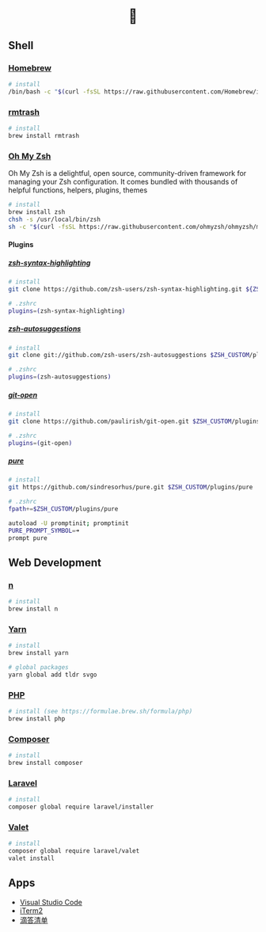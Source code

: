 <div align="center">
  <h1>🍵</h1>
</div>

## Shell
### [Homebrew](https://brew.sh/)
```bash
# install
/bin/bash -c "$(curl -fsSL https://raw.githubusercontent.com/Homebrew/install/master/install.sh)"
```

### [rmtrash](https://formulae.brew.sh/formula/rmtrash)
```bash
# install
brew install rmtrash
```

### [Oh My Zsh](https://ohmyz.sh/)
Oh My Zsh is a delightful, open source, community-driven framework for managing your Zsh configuration. It comes bundled with thousands of helpful functions, helpers, plugins, themes

```bash
# install
brew install zsh
chsh -s /usr/local/bin/zsh
sh -c "$(curl -fsSL https://raw.githubusercontent.com/ohmyzsh/ohmyzsh/master/tools/install.sh)"
```

#### Plugins

##### [zsh-syntax-highlighting](https://github.com/zsh-users/zsh-syntax-highlighting)
```bash
# install
git clone https://github.com/zsh-users/zsh-syntax-highlighting.git ${ZSH_CUSTOM:-~/.oh-my-zsh/custom}/plugins/zsh-syntax-highlighting
```

```bash
# .zshrc
plugins=(zsh-syntax-highlighting)
```

##### [zsh-autosuggestions](https://github.com/zsh-users/zsh-autosuggestions)
```bash
# install
git clone git://github.com/zsh-users/zsh-autosuggestions $ZSH_CUSTOM/plugins/zsh-autosuggestions
```

```bash
# .zshrc
plugins=(zsh-autosuggestions)
```

##### [git-open](https://github.com/paulirish/git-open)
```bash
# install
git clone https://github.com/paulirish/git-open.git $ZSH_CUSTOM/plugins/git-open
```

```bash
# .zshrc
plugins=(git-open)
```

##### [pure](https://github.com/sindresorhus/pure)
```bash
# install
git https://github.com/sindresorhus/pure.git $ZSH_CUSTOM/plugins/pure
```

```bash
# .zshrc
fpath+=$ZSH_CUSTOM/plugins/pure

autoload -U promptinit; promptinit
PURE_PROMPT_SYMBOL=➜
prompt pure
```

## Web Development

### [n](https://github.com/tj/n)
```bash
# install
brew install n
```

### [Yarn](https://classic.yarnpkg.com/lang/en)
```bash
# install
brew install yarn
```

```bash
# global packages
yarn global add tldr svgo
```

### [PHP](https://www.php.net/)
```bash
# install (see https://formulae.brew.sh/formula/php)
brew install php
```

### [Composer](https://getcomposer.org)
```bash
# install
brew install composer
```

### [Laravel](https://laravel.com/docs/7.x#installing-laravel)
```bash
# install
composer global require laravel/installer
```

### [Valet](https://laravel.com/docs/7.x/valet)
```bash
# install
composer global require laravel/valet
valet install
```

## Apps
- [Visual Studio Code](https://code.visualstudio.com)
- [iTerm2](https://www.iterm2.com)
- [滴答清单](https://dida365.com/)
